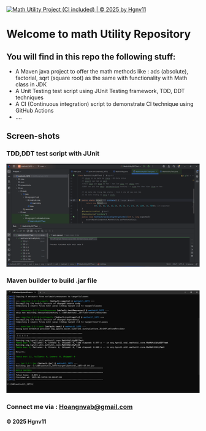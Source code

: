 [![Math Utility Project (CI included) | © 2025 by Hgnv11](https://github.com/Hgnv11/mathutil_1873/actions/workflows/cirunner.yml/badge.svg)](https://github.com/Hgnv11/mathutil_1873/actions/workflows/cirunner.yml)


# Welcome to math Utility Repository 

## You will find in this repo the following stuff:

* A Maven java project to offer the math methods like : ads (absolute), factorial, sqrt (square root) as the same with functionality with Math class in JDK
* A Unit Testing test script using JUnit Testing framework, TDD, DDT techniques
* A CI (Continuous integration) script to demonstrate CI technique using GitHub Actions
* ....

## Screen-shots

### TDD,DDT test script with JUnit

![TDD,DDT test with Junit](https://github.com/Hgnv11/mathutil_1873/blob/main/screenshorts/JUnit%20with%20TDD%20DDT.png)

### Maven builder to build .jar file
![Maven builder](https://github.com/Hgnv11/mathutil_1873/blob/main/screenshorts/Maven%20builder.png)

### Connect me via :  Hoangnvab@gmail.com

#### &#169; 2025 Hgnv11

